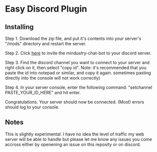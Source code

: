 # Easy Discord Plugin

## Installing

Step 1. Download the zip file, and put it's contents into your server's "/mods" directory and restart the server.

Step 2. Click [here](https://discord.com/api/oauth2/authorize?client_id=1024825496799826042&permissions=274878630912&scope=bot) to invite the mindustry-chat-bot to your discord server.

Step 3. Find the discord channel you want to connect to your server and right click on it, then select "copy id". 
Note: it's recommended that you paste the id into notepad or similar, and copy it again. sometimes pasting directly into the console will not work correctly)

Step 4. In your server console, enter the following command: "setchannel PASTE_YOUR_ID_HERE" and hit enter.

Congratulations. Your server should now be connected. (Most) errors should log to your console. 

## Notes
This is slightly experimental. I have no idea the level of traffic my web server will be able to handle but please let me know any issues you come accross either by openening an issue on this reposity or on discord.


